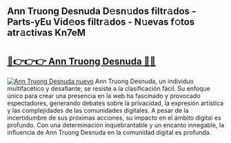 ## Ann Truong Desnuda D𝚎sn𝚞dos filtr𝚊dos - Parts-yEu Vid𝚎os filtr𝚊dos - N𝚞evas f𝚘tos atr𝚊ctivas Kn7eM

# <h2><a href="http://mb02f1.tromn.icu/?c=Ann+Truong+Desnuda">🔗👉👉👉 Ann Truong Desnuda 🔗🔗</a></h2>

[![Ann Truong Desnuda nuevo](https://i.imgur.com/pEAQMta.gif)](http://mb02f1.tromn.icu/?c=Ann+Truong+Desnuda)
Ann Truong Desnuda, un individuo multifacético y desafiante, se resiste a la clasificación fácil. Su enfoque único para crear una presencia en la web ha fascinado y provocado espectadores, generando debates sobre la privacidad, la expresión artística y las complejidades de las comunidades digitales. A pesar de la incertidumbre de sus próximas acciones, su impacto en el ámbito digital es profundo. Con una determinación inquebrantable y un encanto innegable, la influencia de Ann Truong Desnuda en la comunidad digital es profunda.
